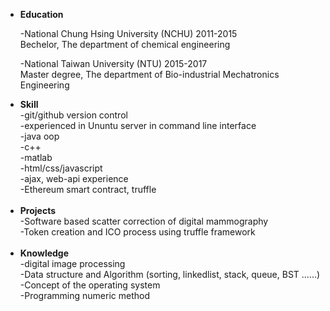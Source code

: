 <ul>
 <li><b>Education</b></li>

-National Chung Hsing University (NCHU) 2011-2015<br>
 Bechelor, The department of chemical engineering<br>
 
 -National Taiwan University (NTU) 2015-2017<br>
 Master degree, The department of Bio-industrial Mechatronics Engineering<br>

 <li><b>Skill</b></li>
 -git/github version control<br>
 -experienced in Ununtu server in command line interface<br>
 -java oop<br>
 -c++<br>
 -matlab<br>
 -html/css/javascript<br>
 -ajax, web-api experience<br>
 -Ethereum smart contract, truffle<br><br>
 
 <li><b>Projects</b></li>
 -Software based scatter correction of digital mammography<br>
 -Token creation and ICO process using truffle framework<br><br>
 
<li><b>Knowledge</b></li>
 -digital image processing<br>
 -Data structure and Algorithm (sorting, linkedlist, stack, queue, BST ......)<br>
 -Concept of the operating system<br>
 -Programming numeric method<br>
</ul>
